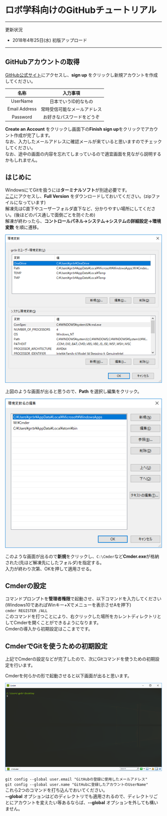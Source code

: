 # ロボ学科向けのGitHubチュートリアル

----
更新状況
- 2018年4年25日(水) 初版アップロード
----

## GitHubアカウントの取得
[GitHub公式サイト](https://github.com/)にアクセスし、**sign up** をクリックし新規アカウントを作成してください。<br>

|       名称      |           入力事項        |
| :------------: | :-----------------------: |
| UserName       |    日本でいうID的なもの     |
| Email Address  | 常時受信可能なメールアドレス |
| Password       | お好きなパスワードをどうぞ   |

**Create an Account** をクリックし画面下の**Finish sign up**をクリックでアカウント作成が完了します。<br>
なお、入力したメールアドレスに確認メールが来ていると思いますのでチェックしてください。<br>
なお、途中の画面の内容を忘れてしまっているので適宜画面を見ながら説明するかもしれません。

## はじめに
WindowsにてGitを扱うには**ターミナルソフト**が別途必要です。<br>
[ここ](http://cmder.net/)にアクセスし、**Full Version** をダウンロードしておいてください。(zipファイルになっています)<br>
解凍先はC直下やユーザーフォルダ直下など、分かりやすい場所にしてください。(後ほどのパス通しで面倒ごとを防ぐため)<br>
解凍が終わったら、**コントロールパネル→システム→システムの詳細設定→環境変数** を順に遷移。<br>

![画像1](./img/system_path.png)

上図のような画面が出ると思うので、**Path** を選択し編集をクリック。

![画像2](./img/path_edit.png)

このような画面が出るので**新規**をクリックし、`C:\Cmder`など**Cmder.exe**が格納された(先ほど解凍先にしたフォルダ)を指定する。<br>
入力が終わり次第、OKを押して適用させる。

## Cmderの設定
コマンドプロンプトを**管理者権限**で起動させ、以下コマンドを入力してください(Windows10であればWinキー+Xでメニューを表示させAを押下)<br>
`cmder REGISTER /ALL`<br>
このコマンドを打つことにより、右クリックした場所をカレントディレクトリとしてCmderを開くことができるようになります。<br>
Cmderの導入から初期設定はここまでです。

## CmderでGitを使うための初期設定
上記でCmderの設定などが完了したので、次にGitコマンドを使うための初期設定を行います。<br>

Cmderを何らかの形で起動させると以下画面が出ると思います。

![画像3](./img/cmder.png)

`git config --global user.email "GitHubの登録に使用したメールアドレス"`<br>
`git config --global user.name "GitHubに登録したアカウントのUserName"`<br>
これら2つのコマンドを打ち込んでおいてください。<br>
**--global** オプションはどのディレクトリでも適用されるので、ディレクトリごとにアカウントを変えたい等あるならば、**--global** オプションを外しても構いません。
